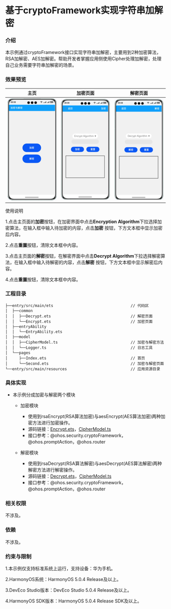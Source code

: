 # 基于cryptoFramework实现字符串加解密

### 介绍

本示例通过cryptoFramework接口实现字符串加解密，主要用到2种加密算法，RSA加解密、AES加解密。帮助开发者掌握应用侧使用Cipher处理加解密，处理自己业务需要字符串加解密的场景。

### 效果预览

| 主页                                | 加密页面                                | 解密页面                                |
|-----------------------------------|-------------------------------------|-------------------------------------|
| ![](screenshots/device/index.png) | ![](screenshots/device/encrypt.png) | ![](screenshots/device/decrypt.png) |

使用说明

1.点击主页面的**加密**按钮，在加密界面中点击**Encryption Algorithm**下拉选择加密算法，在输入框中输入待加密的内容，点击**加密**
按钮，下方文本框中显示加密后内容。

2.点击**重置**按钮，清除文本框中内容。

3.点击主页面的**解密**按钮，在解密界面中点击**Decrypt Algorithm**下拉选择解密算法，在输入框中输入待解密的内容，点击**解密**
按钮，下方文本框中显示解密后内容。

4.点击**重置**按钮，清除文本框中内容。

### 工程目录
```
├──entry/src/main/ets                                  // 代码区
│  ├──common
│  │  ├──Decrypt.ets                                   // 解密页面
│  │  └──Encrypt.ets                                   // 加密页面
│  ├──entryAbility            
│  │  └──EntryAbility.ets            
│  ├──model            
│  │  ├──CipherModel.ts                                // 加密与解密方法
│  │  └──Logger.ts                                     // 日志工具
│  └──pages            
│     ├──Index.ets                                     // 首页
│     └──Second.ets                                    // 加密与解密页面
└──entry/src/main/resources                            // 应用资源目录
```

### 具体实现

* 本示例分成加密与解密两个模块
  * 加密模块
    * 使用到rsaEncrypt(RSA算法加密)与aesEncrypt(AES算法加密)两种加密方法进行加密操作。
    * 源码链接：[Encrypt.ets](entry/src/main/ets/common/Encrypt.ets)，[CipherModel.ts](entry/src/main/ets/model/CipherModel.ts)
    * 接口参考：@ohos.security.cryptoFramework，@ohos.promptAction，@ohos.router

  * 解密模块
    * 使用到rsaDecrypt(RSA算法解密)与aesDecrypt(AES算法解密)两种解密方法进行解密操作。
    * 源码链接：[Decrypt.ets](entry/src/main/ets/common/Decrypt.ets)，[CipherModel.ts](entry/src/main/ets/model/CipherModel.ts)
    * 接口参考：@ohos.security.cryptoFramework，@ohos.promptAction，@ohos.router
  
### 相关权限

不涉及。

### 依赖

不涉及。

### 约束与限制

1.本示例仅支持标准系统上运行，支持设备：华为手机。

2.HarmonyOS系统：HarmonyOS 5.0.4 Release及以上。

3.DevEco Studio版本：DevEco Studio 5.0.4 Release及以上。

4.HarmonyOS SDK版本：HarmonyOS 5.0.4 Release SDK及以上。